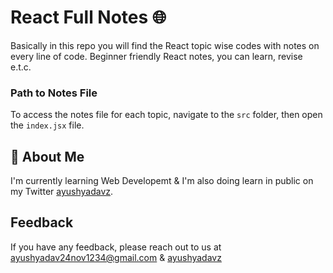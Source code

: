 # React Full Notes 🌐

Basically in this repo you will find the React topic wise codes with notes on every line of code. Beginner friendly React notes, you can learn, revise e.t.c.

### Path to Notes File
To access the notes file for each topic, navigate to the `src` folder, then open the `index.jsx` file.

## 🚀 About Me
I'm currently learning Web Developemt & I'm also doing learn in public on my Twitter [ayushyadavz](https://twitter.com/ayushyadavz).


## Feedback

If you have any feedback, please reach out to us at ayushyadav24nov1234@gmail.com & [ayushyadavz](https://twitter.com/ayushyadavz)
